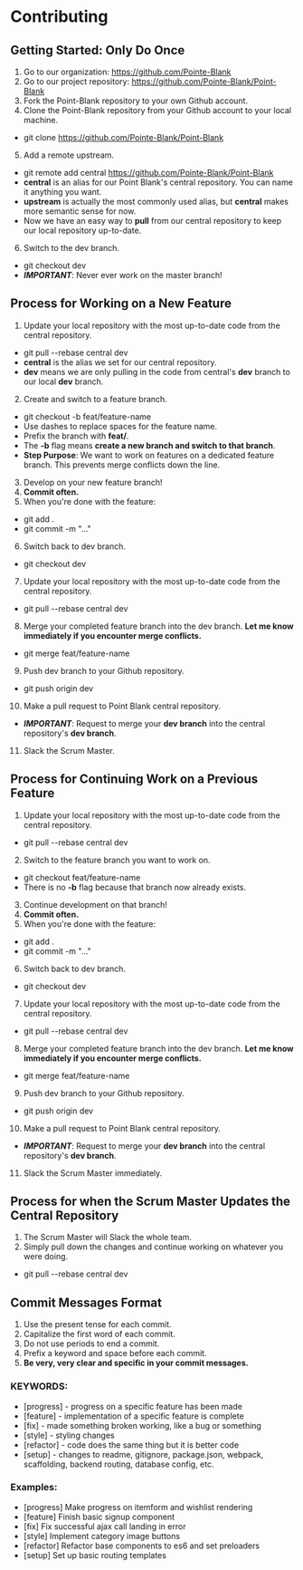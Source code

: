 # Contributing

## Getting Started: Only Do Once ##
1. Go to our organization: https://github.com/Pointe-Blank
2. Go to our project repository: https://github.com/Pointe-Blank/Point-Blank
3. Fork the Point-Blank repository to your own Github account.
4. Clone the Point-Blank repository from your Github account to your local machine.
  - git clone https://github.com/Pointe-Blank/Point-Blank
5. Add a remote upstream. 
  - git remote add central https://github.com/Pointe-Blank/Point-Blank
  - **central** is an alias for our Point Blank's central repository. You can name it anything you want. 
  - **upstream** is actually the most commonly used alias, but **central** makes more semantic sense for now.
  - Now we have an easy way to **pull** from our central repository to keep our local repository up-to-date.
6. Switch to the dev branch.
  - git checkout dev
  - ***IMPORTANT***: Never ever work on the master branch!

## Process for Working on a New Feature ##
1. Update your local repository with the most up-to-date code from the central repository.
  - git pull --rebase central dev
  - **central** is the alias we set for our central repository.
  - **dev** means we are only pulling in the code from central's **dev** branch to our local **dev** branch. 
2. Create and switch to a feature branch.
  - git checkout -b feat/feature-name
  - Use dashes to replace spaces for the feature name.
  - Prefix the branch with **feat/**.
  - The **-b** flag means **create a new branch and switch to that branch**.
  - **Step Purpose**: We want to work on features on a dedicated feature branch. This prevents merge conflicts down the line.
3. Develop on your new feature branch!
4. **Commit often.**
5. When you're done with the feature:
  - git add .
  - git commit -m "..."
6. Switch back to dev branch.
  - git checkout dev
7. Update your local repository with the most up-to-date code from the central repository.
  - git pull --rebase central dev
8. Merge your completed feature branch into the dev branch. **Let me know immediately if you encounter merge conflicts.**
  - git merge feat/feature-name
9. Push dev branch to your Github repository.
  - git push origin dev
10. Make a pull request to Point Blank central repository.
  - ***IMPORTANT***: Request to merge your **dev branch** into the central repository's **dev branch**.
11. Slack the Scrum Master.

## Process for Continuing Work on a Previous Feature ##
1. Update your local repository with the most up-to-date code from the central repository.
  - git pull --rebase central dev
2. Switch to the feature branch you want to work on.
  - git checkout feat/feature-name
  - There is no **-b** flag because that branch now already exists.
3. Continue development on that branch!
4. **Commit often.**
5. When you're done with the feature:
  - git add .
  - git commit -m "..."
6. Switch back to dev branch.
  - git checkout dev
7. Update your local repository with the most up-to-date code from the central repository.
  - git pull --rebase central dev
8. Merge your completed feature branch into the dev branch. **Let me know immediately if you encounter merge conflicts.**
  - git merge feat/feature-name
9. Push dev branch to your Github repository.
  - git push origin dev
10. Make a pull request to Point Blank central repository.
  - ***IMPORTANT***: Request to merge your **dev branch** into the central repository's **dev branch**.
11. Slack the Scrum Master immediately.

## Process for when the Scrum Master Updates the Central Repository ##
1. The Scrum Master will Slack the whole team.
2. Simply pull down the changes and continue working on whatever you were doing.
  - git pull --rebase central dev


## Commit Messages Format ##
1. Use the present tense for each commit.
2. Capitalize the first word of each commit.
3. Do not use periods to end a commit.
4. Prefix a keyword and space before each commit. 
4. **Be very, very clear and specific in your commit messages.**


### KEYWORDS: ###
- [progress] - progress on a specific feature has been made
- [feature] - implementation of a specific feature is complete
- [fix] - made something broken working, like a bug or something
- [style] - styling changes
- [refactor] - code does the same thing but it is better code
- [setup] - changes to readme, gitignore, package.json, webpack, scaffolding, backend routing, database config, etc.

### Examples: ###
- [progress] Make progress on itemform and wishlist rendering
- [feature] Finish basic signup component
- [fix] Fix successful ajax call landing in error
- [style] Implement category image buttons
- [refactor] Refactor base components to es6 and set preloaders
- [setup] Set up basic routing templates
